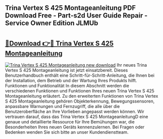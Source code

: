 ## Trina Vertex S 425 Montageanleitung PDF Download Free - Part-s2d User Guide Repair - Service Owner Edition JLMUb

# <h2><a href="http://df6nud.blite.top/?on=Trina+Vertex+S+425+Montageanleitung">🔗Download 👉🔴 Trina Vertex S 425 Montageanleitung</a></h2>

[![Trina Vertex S 425 Montageanleitung new download](https://i.imgur.com/lujVjoI.png)](http://df6nud.blite.top/?on=Trina+Vertex+S+425+Montageanleitung)
Ihr neues Trina Vertex S 425 Montageanleitung ist jetzt einsatzbereit. Dieses Benutzerhandbuch enthält eine Schritt-für-Schritt-Anleitung, die Ihnen bei der Installation, dem Betrieb und der Wartung Ihres Produkts hilft. Funktionen und Funktionalität In diesem Abschnitt werden die verschiedenen Funktionen und Funktionen Ihres neuen Trina Vertex S 425 Montageanleitung erläutert. Zu den erweiterten Funktionen von Trina Vertex S 425 Montageanleitung gehören Objekterkennung, Bewegungssensoren, anpassbare Warnungen und Fernzugriff, die alle über die Benutzeroberfläche an Ihre Vorlieben angepasst werden können. Wir vertrauen darauf, dass das Trina Vertex S 425 MontageanleitungD eine genaue und detaillierte Ressource für Ihre Bemühungen war, die Besonderheiten Ihres neuen Geräts kennenzulernen. Bei Fragen oder Bedenken wenden Sie sich bitte an unser Kundendienstteam.
